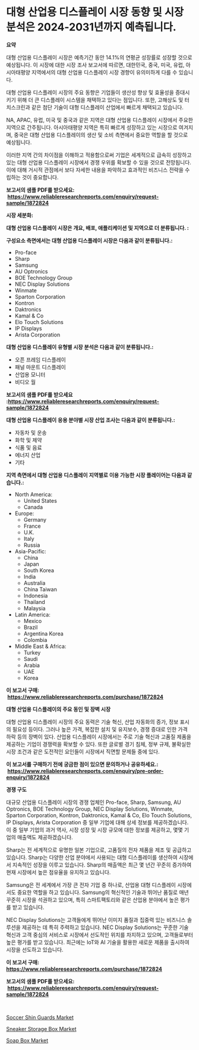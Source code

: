 <p><h1>대형 산업용 디스플레이 시장 동향 및 시장 분석은 2024-2031년까지 예측됩니다.</h1></p><p><strong>요약</strong></p>
<p><p>대형 산업용 디스플레이 시장은 예측기간 동안 14.1%의 연평균 성장률로 성장할 것으로 예상됩니다. 이 시장에 대한 시장 조사 보고서에 따르면, 대한민국, 중국, 미국, 유럽, 아시아태평양 지역에서의 대형 산업용 디스플레이 시장 경향이 유의미하게 다를 수 있습니다.</p><p>대형 산업용 디스플레이 시장의 주요 동향은 기업들이 생산성 향상 및 효율성을 증대시키기 위해 더 큰 디스플레이 시스템을 채택하고 있다는 점입니다. 또한, 고해상도 및 터치스크린과 같은 첨단 기술이 대형 디스플레이 산업에서 빠르게 채택되고 있습니다.</p><p>NA, APAC, 유럽, 미국 및 중국과 같은 지역은 대형 산업용 디스플레이 시장에서 주요한 지역으로 간주됩니다. 아시아태평양 지역은 특히 빠르게 성장하고 있는 시장으로 여겨지며, 중국은 대형 산업용 디스플레이의 생산 및 소비 측면에서 중요한 역할을 할 것으로 예상됩니다.</p><p>이러한 지역 간의 차이점을 이해하고 적용함으로써 기업은 세계적으로 급속히 성장하고 있는 대형 산업용 디스플레이 시장에서 경쟁 우위를 확보할 수 있을 것으로 전망됩니다. 이에 대해 거시적 관점에서 보다 자세한 내용을 파악하고 효과적인 비즈니스 전략을 수립하는 것이 중요합니다.</p></p>
<p><strong>보고서의 샘플 PDF를 받으세요: &nbsp;<a href="https://www.reliableresearchreports.com/enquiry/request-sample/1872824">https://www.reliableresearchreports.com/enquiry/request-sample/1872824</a></strong></p>
<p><strong>시장 세분화:</strong></p>
<p><strong> 대형 산업용 디스플레이 시장은 개요, 배포, 애플리케이션 및 지역으로 더 분류됩니다. :</strong></p>
<p><strong>구성요소 측면에서는 대형 산업용 디스플레이 시장은 다음과 같이 분류됩니다.:</strong></p>
<p><ul><li>Pro-face</li><li>Sharp</li><li>Samsung</li><li>AU Optronics</li><li>BOE Technology Group</li><li>NEC Display Solutions</li><li>Winmate</li><li>Sparton Corporation</li><li>Kontron</li><li>Daktronics</li><li>Kamal & Co</li><li>Elo Touch Solutions</li><li>IP Displays</li><li>Arista Corporation</li></ul></p>
<p><strong> 대형 산업용 디스플레이 유형별 시장 분석은 다음과 같이 분류됩니다.:</strong></p>
<p><ul><li>오픈 프레임 디스플레이</li><li>패널 마운트 디스플레이</li><li>산업용 모니터</li><li>비디오 월</li></ul></p>
<p><strong>보고서의 샘플 PDF를 받으세요 :<a href="https://www.reliableresearchreports.com/enquiry/request-sample/1872824">https://www.reliableresearchreports.com/enquiry/request-sample/1872824</a></strong></p>
<p><strong> 대형 산업용 디스플레이 응용 분야별 시장 산업 조사는 다음과 같이 분류됩니다.:</strong></p>
<p><ul><li>자동차 및 운송</li><li>화학 및 제약</li><li>식품 및 음료</li><li>에너지 산업</li><li>기타</li></ul></p>
<p><strong>지역 측면에서 대형 산업용 디스플레이 지역별로 이용 가능한 시장 플레이어는 다음과 같습니다.:</strong></p>
<p><ul>
    <li>
        North America:
        <ul>
            <li>United States</li>
            <li>Canada</li>
        </ul>
    </li>
    <li>
        Europe:
        <ul>
            <li>Germany</li>
            <li>France</li>
            <li>U.K.</li>
            <li>Italy</li>
            <li>Russia</li>
        </ul>
    </li>
    <li>
        Asia-Pacific:
        <ul>
            <li>China</li>
            <li>Japan</li>
            <li>South Korea</li>
            <li>India</li>
            <li>Australia</li>
            <li>China Taiwan</li>
            <li>Indonesia</li>
            <li>Thailand</li>
            <li>Malaysia</li>
        </ul>
    </li>
    <li>
        Latin America:
        <ul>
            <li>Mexico</li>
            <li>Brazil</li>
            <li>Argentina Korea</li>
            <li>Colombia</li>
        </ul>
    </li>
    <li>
        Middle East & Africa:
        <ul>
            <li>Turkey</li>
            <li>Saudi</li>
            <li>Arabia</li>
            <li>UAE</li>
            <li>Korea</li>
        </ul>
    </li>
    </ul></p>
<p><strong>이 보고서 구매: &nbsp;<a href="https://www.reliableresearchreports.com/purchase/1872824">https://www.reliableresearchreports.com/purchase/1872824</a></strong></p>
<p><strong>대형 산업용 디스플레이의 주요 동인 및 장벽 시장</strong></p>
<p><p>대형 산업용 디스플레이 시장의 주요 동력은 기술 혁신, 산업 자동화의 증가, 정보 표시의 필요성 등이다. 그러나 높은 가격, 복잡한 설치 및 유지보수, 경쟁 증대로 인한 가격 하락 등의 장벽이 있다. 산업용 디스플레이 시장에서는 주로 기술 혁신과 고품질 제품을 제공하는 기업이 경쟁력을 확보할 수 있다. 또한 글로벌 경기 침체, 정부 규제, 불확실한 시장 조건과 같은 도전적인 요인들이 시장에서 직면할 문제들 중에 있다.</p></p>
<p><strong>이 보고서를 구매하기 전에 궁금한 점이 있으면 문의하거나 공유하세요.: &nbsp;<a href="https://www.reliableresearchreports.com/enquiry/pre-order-enquiry/1872824">https://www.reliableresearchreports.com/enquiry/pre-order-enquiry/1872824</a></strong></p>
<p><strong>경쟁 구도</strong></p>
<p><p>대규모 산업용 디스플레이 시장의 경쟁 업체인 Pro-face, Sharp, Samsung, AU Optronics, BOE Technology Group, NEC Display Solutions, Winmate, Sparton Corporation, Kontron, Daktronics, Kamal & Co, Elo Touch Solutions, IP Displays, Arista Corporation 중 일부 기업에 대해 상세 정보를 제공하겠습니다. 이 중 일부 기업의 과거 역사, 시장 성장 및 시장 규모에 대한 정보를 제공하고, 몇몇 기업의 매출액도 제공하겠습니다.</p><p>Sharp는 전 세계적으로 유명한 일본 기업으로, 고품질의 전자 제품을 제조 및 공급하고 있습니다. Sharp는 다양한 산업 분야에서 사용되는 대형 디스플레이를 생산하여 시장에서 지속적인 성장을 이루고 있습니다. Sharp의 매출액은 최근 몇 년간 꾸준히 증가하여 현재 시장에서 높은 점유율을 유지하고 있습니다.</p><p>Samsung은 전 세계에서 가장 큰 전자 기업 중 하나로, 산업용 대형 디스플레이 시장에서도 중요한 역할을 하고 있습니다. Samsung의 혁신적인 기술과 뛰어난 품질로 매년 꾸준히 시장을 석권하고 있으며, 특히 스마트팩토리와 같은 산업용 분야에서 높은 평가를 받고 있습니다.</p><p>NEC Display Solutions는 고객들에게 뛰어난 이미지 품질과 집중력 있는 비즈니스 솔루션을 제공하는 데 특히 주력하고 있습니다. NEC Display Solutions는 꾸준한 기술 혁신과 고객 중심의 서비스로 시장에서 선도적인 위치를 차지하고 있으며, 고객들로부터 높은 평가를 받고 있습니다. 최근에는 IoT와 AI 기술을 활용한 새로운 제품을 출시하여 시장을 선도하고 있습니다.</p></p>
<p><strong>이 보고서 구매: &nbsp; <a href="https://www.reliableresearchreports.com/purchase/1872824">https://www.reliableresearchreports.com/purchase/1872824</a></strong></p>
<p><strong>보고서의 샘플 PDF를 받으세요: &nbsp;<a href="https://www.reliableresearchreports.com/enquiry/request-sample/1872824">https://www.reliableresearchreports.com/enquiry/request-sample/1872824</a></strong><strong></strong></p>
<p>&nbsp;</p>
<p><p><a href="https://github.com/timeliteaut/Market-Research-Report-List-1/blob/main/soccer-shin-guards-market.md">Soccer Shin Guards Market</a></p><p><a href="https://github.com/globismark/Market-Research-Report-List-2/blob/main/sneaker-storage-box-market.md">Sneaker Storage Box Market</a></p><p><a href="https://github.com/bobicer/Market-Research-Report-List-2/blob/main/soap-box-market.md">Soap Box Market</a></p></p>